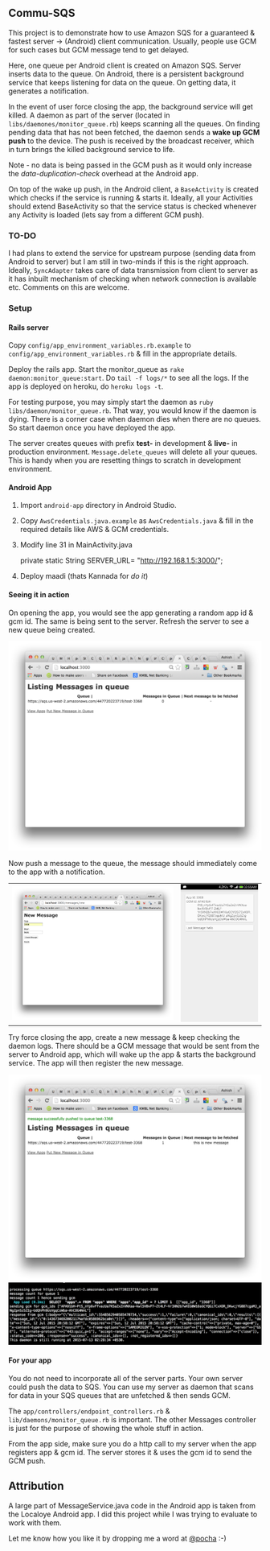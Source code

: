 ## Commu-SQS

This project is to demonstrate how to use Amazon SQS for a guaranteed & fastest server -> (Android) client communication. Usually, people use GCM for such cases but GCM message tend to get delayed. 

Here, one queue per Android client is created on Amazon SQS. Server inserts data to the queue. On Android, there is a persistent background service that keeps listening for data on the queue. On getting data, it generates a notification. 

In the event of user force closing the app, the background service will get killed. A daemon as part of the server (located in `libs/daemones/monitor_queue.rb`) keeps scanning all the queues. On finding pending data that has not been fetched, the daemon sends a **wake up GCM push** to the device. The push is received by the broadcast receiver, which in turn brings the killed background service to life. 

Note - no data is being passed in the GCM push as it would only increase the *data-duplication-check* overhead at the Android app. 

On top of the wake up push, in the Android client, a `BaseActivity` is created which checks if the service is running & starts it. Ideally, all your Activities should extend BaseActivity so that the service status is checked whenever any Activity is loaded (lets say from a different GCM push). 

### TO-DO 

I had plans to extend the service for upstream purpose (sending data from Android to server) but I am still in two-minds if this is the right approach. Ideally, `SyncAdapter` takes care of data transmission from client to server as it has inbuilt mechanism of checking when network connection is available etc. Comments on this are welcome. 

### Setup 

#### Rails server

Copy `config/app_environment_variables.rb.example` to `config/app_environment_variables.rb` & fill in the appropriate details. 

Deploy the rails app. Start the monitor\_queue as `rake daemon:monitor_queue:start`. Do `tail -f logs/*` to see all the logs. If the app is deployed on heroku, do `heroku logs -t`. 

For testing purpose, you may simply start the daemon as `ruby libs/daemon/monitor_queue.rb`. That way, you would know if the daemon is dying. There is a corner case when daemon dies when there are no queues. So start daemon once you have deployed the app. 

The server creates queues with prefix **test-** in development & **live-** in production environment. `Message.delete_queues` will delete all your queues. This is handy when you are resetting things to scratch in development environment. 

#### Android App

1. Import `android-app` directory in Android Studio.
2. Copy `AwsCredentials.java.example` as `AwsCredentials.java` & fill in the required details like AWS & GCM credentials.
3. Modify line 31 in MainActivity.java

    private static String SERVER_URL= "http://192.168.1.5:3000/";

3. Deploy maadi (thats Kannada for *do it*)

#### Seeing it in action

On opening the app, you would see the app generating a random app id & gcm id. The same is being sent to the server. Refresh the server to see a new queue being created.

![New Queue on Server](images/new-queue.png)

Now push a message to the queue, the message should immediately come to the app with a notification. 

<table style="width:100%">
  <tr>
    <td style="width:66%"><img src="images/new-message-in-queue.png"/></td>
    <td style="width:33%"><img src="images/new-message-delivered.png"/></td>
  </tr>
</table>

Try force closing the app, create a new message & keep checking the daemon logs. There should be a GCM message that would be sent from the server to Android app, which will wake up the app & starts the background service. The app will then register the new message. 


![Message pending to be sent on the server](images/message-pending.png)
![Logs showing GCM sent](images/gcm-sent.png)


#### For your app

You do not need to incorporate all of the server parts. Your own server could push the data to SQS. You can use my server as daemon that scans for data in your SQS queues that are unfetched & then sends GCM.  

The `app/controllers/endpoint_controllers.rb` & `lib/daemons/monitor_queue.rb` is important. The other Messages controller is just for the purpose of showing the whole stuff in action. 

From the app side, make sure you do a http call to my server when the app registers app & gcm id. The server stores it & uses the gcm id to send the GCM push.

## Attribution

A large part of MessageService.java code in the Android app is taken from the Localoye Android app. I did this project while I was trying to evaluate to work with them. 

Let me know how you like it by dropping me a word at [@pocha](http://twitter.com/pocha) :-)
